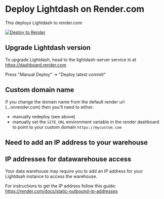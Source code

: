 # Deploy Lightdash on Render.com

This deploys Lightdash to render.com

<a href="https://render.com/deploy?repo=https://github.com/thomascenni/lightdash-deploy-render">
  <img src="https://render.com/images/deploy-to-render-button.svg" alt="Deploy to Render">
</a>

## Upgrade Lightdash version

To upgrade Lightdash, head to the lightdash-server service in at https://dashboard.render.com

Press "Manual Deploy" -> "Deploy latest commit"

## Custom domain name

If you change the domain name from the default render url (...onrender.com) then you'll need
to either:

* manually redeploy (see above)
* manually set the `SITE_URL` environment variable in the render dashboard to point to your custom domain `https://mycustom.com`

## Need to add an IP address to your warehouse

## IP addresses for datawarehouse access

Your data warehouse may require you to add an IP address for your Lightdsah instance to access the warehouse.


For instructions to get the IP address follow this guide: https://render.com/docs/static-outbound-ip-addresses
